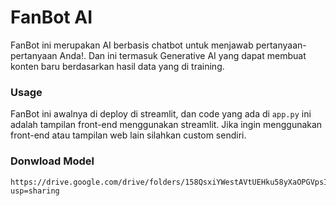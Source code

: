 # FanBot AI

FanBot ini merupakan AI berbasis chatbot untuk menjawab pertanyaan-pertanyaan Anda!. Dan ini termasuk Generative AI yang dapat membuat konten baru berdasarkan hasil data yang di training.

### Usage

FanBot ini awalnya di deploy di streamlit, dan code yang ada di `app.py` ini adalah tampilan front-end menggunakan streamlit.
Jika ingin menggunakan front-end atau tampilan web lain silahkan custom sendiri.

### Donwload Model

```
https://drive.google.com/drive/folders/158QsxiYWestAVtUEHku58yXaOPGVpsIU?usp=sharing
```
